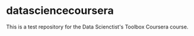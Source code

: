 datasciencecoursera
===================

This is a test repository for the Data Scienctist's Toolbox Coursera course.
